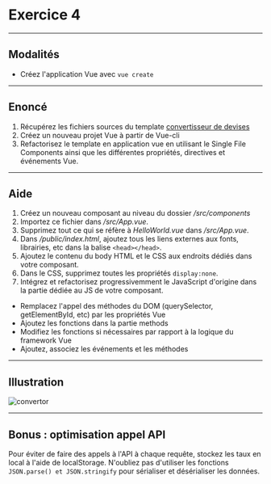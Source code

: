 # Exercice 4

---

## Modalités

- Créez l'application Vue avec `vue create`

---

## Enoncé

1. Récupérez les fichiers sources du template [convertisseur de devises](./ressources/convertor.zip)
2. Créez un nouveau projet Vue à partir de Vue-cli
3. Refactorisez le template en application vue en utilisant le Single File Components ainsi que les différentes propriétés, directives et événements Vue.

---

## Aide

1. Créez un nouveau composant au niveau du dossier */src/components*
2. Importez ce fichier dans */src/App.vue*.
3. Supprimez tout ce qui se réfère à *HelloWorld.vue* dans */src/App.vue*.
4. Dans */public/index.html*, ajoutez tous les liens externes aux fonts, librairies, etc dans la balise `<head></head>`.
5. Ajoutez le contenu du body HTML et le CSS aux endroits dédiés dans votre composant.
6. Dans le CSS, supprimez toutes les propriétés `display:none`.
7. Intégrez et refactorisez progressivemment le JavaScript d'origine dans la partie dédiée au JS de votre composant.
- Remplacez l'appel des méthodes du DOM (querySelector, getElementById, etc) par les propriétés Vue
- Ajoutez les fonctions dans la partie methods
- Modifiez les fonctions si nécessaires par rapport à la logique du framework Vue
- Ajoutez, associez les événements et les méthodes

---

## Illustration

![convertor](./img/converter.png)

---

## Bonus : optimisation appel API

Pour éviter de faire des appels à l'API à chaque requête, stockez les taux en local à l'aide de localStorage.
N'oubliez pas d'utiliser les fonctions `JSON.parse() et JSON.stringify` pour sérialiser et désérialiser les données.

